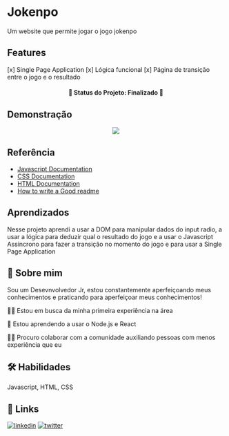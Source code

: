 # Jokenpo

Um website que permite jogar o jogo jokenpo

## Features

 [x]  Single Page Application
 [x]  Lógica funcional
 [x]  Página de transição entre o jogo e o resultado

<h4 align="center"> 
 🚧  Status do Projeto: Finalizado  🚧
</h4>

 
## Demonstração

<p align="center"> 
<img src="./images./demo.gif">
</p>


## Referência

 - [Javascript Documentation](https://developer.mozilla.org/pt-BR/docs/Web/JavaScript)
 - [CSS Documentation](https://developer.mozilla.org/pt-BR/docs/Web/CSS)
 - [HTML Documentation](https://developer.mozilla.org/pt-BR/docs/Web/HTML)
 - [How to write a Good readme](https://bulldogjob.com/news/449-how-to-write-a-good-readme-for-your-github-project)


## Aprendizados

Nesse projeto aprendi a usar a DOM para manipular dados do input radio, a usar a lógica para deduzir qual o resultado do jogo e a usar o Javascript Assincrono para fazer a transição no momento do jogo e para usar a Single Page Application


## 🚀 Sobre mim

Sou um Desevnvolvedor Jr, estou constantemente aperfeiçoando meus conhecimentos e praticando para aperfeiçoar meus conhecimentos!



👩‍💻 Estou em busca da minha primeira experiência na área

🧠 Estou aprendendo a usar o Node.js e React

👯‍♀️ Procuro colaborar com a comunidade auxiliando pessoas com menos experiência que eu


## 🛠 Habilidades
Javascript, HTML, CSS


## 🔗 Links
[![linkedin](https://img.shields.io/badge/linkedin-0A66C2?style=for-the-badge&logo=linkedin&logoColor=white)](https://www.linkedin.com/in/vitor-marciano/)
[![twitter](https://img.shields.io/badge/twitter-1DA1F2?style=for-the-badge&logo=twitter&logoColor=white)](https://twitter.com/marciano_vitor)
